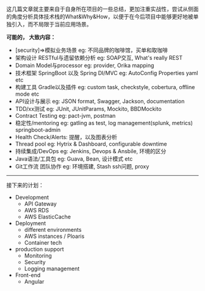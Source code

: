 这几篇文章就主要来自于自身所在项目的一些总结，更加注重实战性，尝试从侧面的角度分析具体技术栈的What&Why&How，以便于在今后项目中能够更好地被单独引入，而不局限于当前应用场景。

**可能的， 大致内容：**

- [security]=>模拟业务场景 eg: 不同品牌的咖啡馆，买单和取咖啡
- 架构设计 RESTful与遗留依赖分析 eg: SOAP交互, What's really REST
- Domain Model与processor eg: provider, Orika mapping
- 技术框架 SpringBoot 以及 Spring DI/MVC eg: AutoConfig Properties yaml etc
- 构建工具 Gradle以及插件 eg: custom task, checkstyle, cobertura, offline mode etc
- API设计与展示 eg: JSON format, Swagger, Jackson, documentation
- TDD/xx测试 eg: JUnit, JUnitParams, Mockito, BBDMockito
- Contract Testing eg: pact-jvm, postman
- 稳定性/mentoring eg: gatling as test, log management(splunk, metrics) springboot-admin
- Health Check/Alerts: 提醒，以及图表分析
- Thread pool eg: Hytrix & Dashboard, configurable downtime
- 持续集成/DevOps eg: Jenkins, Devops & Ansbile, 环境的区分
- Java语法/工具包 eg: Guava, Bean, 设计模式 etc
- Git工作流 团队协作 eg: 环境搭建, Stash ssh问题, proxy

------

接下来的计划：

- Development
    + API Gateway
    + AWS RDS
    + AWS ElasticCache
- Deployment
    + different environments
    + AWS instances / Ploaris
    + Container tech
- production support
    + Monitoring
    + Security
    + Logging management
- Front-end
    + Angular
